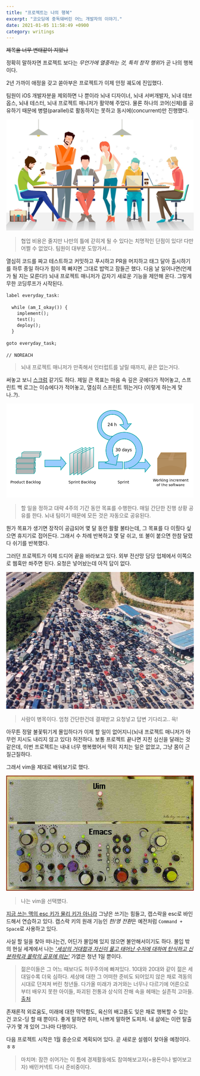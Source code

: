 ```yaml
---
title: "프로젝트는 나의 행복"
excerpt: "코오딩에 중독돼버린 어느 개발자의 이야기."
date: 2021-01-05 11:58:49 +0900
category: writings
---
```


~~제목을 너무 변태같이 지었나~~

정확히 말하자면 프로젝트 보다는 *무언가에 열중하는 것, 특히 창작 행위*가 곧 나의 행복이다.

2년 가까이 애정을 갖고 쏟아부은 프로젝트가 이제 안정 궤도에 진입했다.

팀원이 iOS 개발자분을 제외하면 나 뿐이라 뇌내 디자이너, 뇌내 서버개발자, 뇌내 데브옵스, 뇌내 테스터, 뇌내 프로젝트 매니저가 활약해 주었다. 물론 하나의 코어(신체)를 공유하기 때문에 병렬(parallel)로 활동하지는 못하고 동시에(concurrent)만 진행했다.

![software development team](/assets/images/CuIXldl.jpg)

> 협업 비용은 줄지만 나만의 틀에 갇히게 될 수 있다는 치명적인 단점이 있다! 다만 어쩔 수 없었다. 팀원이 대부분 도망가서...

열심히 코드를 짜고 테스트하고 커밋하고 푸시하고 PR을 머지하고 태그 달아 출시하기를 하루 종일 하다가 힘이 쪽 빠지면 그대로 밥먹고 잠들곤 했다. 다음 날 일어나면(언제가 될 지는 모른다!) 뇌내 프로젝트 매니저가 갑자기 새로운 기능을 제안해 온다. 그렇게 무한 코딩루프가 시작된다.

~~~
label everyday_task:

  while (am_I_okay()) {
    implement();
    test();
    deploy();
  }

goto everyday_task;

// NOREACH
~~~

> 뇌내 프로젝트 매니저가 만족해서 인터럽트를 날릴 때까지, 끝은 없는거다.

써놓고 보니 [스크럼](https://ko.wikipedia.org/wiki/스크럼_(애자일_개발_프로세스)) 같기도 하다. 제일 큰 목표는 마음 속 깊은 곳에다가 적어놓고, 스프린트 백 로그는 이슈에다가 적어놓고, 열심히 스프린트 뛰는거다 (이렇게 하는게 맞나..?).

![스크럼](/assets/images/Wyl92Yk.png)

> 할 일을 정하고 대략 4주의 기간 동안 목표를 수행한다. 매일 간단한 진행 상황 공유를 한다. 뇌내 팀이기 때문에 모든 것은 자동으로 공유된다.

뭔가 목표가 생기면 장작이 공급되어 몇 달 동안 활활 불타는데, 그 목표를 다 이뤘다 싶으면 휴지기로 접어든다. 그래서 수 차례 반복하고 몇 달 쉬고, 또 불이 붙으면 한참 달렸다 쉬기를 반복했다.

그러던 프로젝트가 이제 드디어 끝을 바라보고 있다. 외부 전산망 담당 업체에서 이쪽으로 웹훅만 쏴주면 된다. 요청은 넣어놨는데 아직 답이 없다.

![병목 현상](/assets/images/pQmfbpV.jpg)

> 사람이 병목이다. 엄청 간단한건데 결재받고 요청넣고 답변 기다리고.. 윽!

아무튼 정말 불꽃튀기게 몰입하다가 이제 할 일이 없어지니(뇌내 프로젝트 매니저가 아무런 지시도 내리지 않고 있다) 허전하다. 보통 프로젝트 끝나면 지친 심신을 달래는 것 같은데, 이번 프로젝트는 내내 너무 행복했어서 딱히 지치는 일은 없었고, 그냥 몸이 근질근질하다.

그래서 vim을 제대로 배워보기로 했다.

![vim-vs-emacs](/assets/images/2K28gUq.jpg)

> 나는 vim을 선택헀다.

[지금 쓰는 맥의 esc 키가 물리 키가 아니라](https://zdnet.co.kr/view/?no=20161031163126) 그냥은 쓰기는 힘들고, 캡스락을 esc로 바인드해서 연습하고 있다. 캡스락 키의 원래 기능인 *한/영 전환*은 예전처럼 `Command + Space`로 사용하고 있다.

사실 할 일을 찾아 떠나는건, 어딘가 몰입해 있지 않으면 불안해서이기도 하다. 몰입 밖의 현실 세계에서 나는 *['세상의 거대함과 자신이 물고 태어난 수저에 대하여 탄식하고 신분하락과 몰락의 공포에 떠는'](http://www.psychiatricnews.net/news/articleView.html?idxno=20468)* 가엾은 청년 1일 뿐이다.
> 젊은이들은 그 어느 때보다도 허무주의에 빠져있다. 10대와 20대와 같이 젊은 세대일수록 더욱 심하다. 세상에 대한 그 어떠한 준비도 되어있지 않은 채로 격동의 시대로 던져져 버린 청년들. 다가올 미래가 과거와는 너무나 다르기에 어른으로부터 배우지 못한 아이들, 파괴된 전통과 상식의 잔해 속을 헤매는 실존적 고아들.    
[출처](http://www.psychiatricnews.net/news/articleView.html?idxno=20468)

존재론적 외로움도, 미래에 대한 막막함도, 육신의 배고픔도 잊은 채로 행복할 수 있는 건 코오-딩 할 때 뿐이다. 좋게 말하면 취미, 나쁘게 말하면 도피처. 내 삶에는 이런 탈출구가 몇 개 있어 그나마 다행이다.

다음 프로젝트 시작은 1월 중순으로 계획되어 있다. 곧 새로운 설렘이 찾아올 예정이다. ㅎㅎ

> 마치며: 잠깐 쉬어가는 이 틈에 경제활동에도 참여해보고자(=용돈이나 벌어보고자) 배민커넥트 다시 준비중이다.
